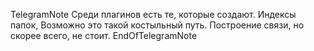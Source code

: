 TelegramNote
Среди плагинов есть те, которые создают. Индексы папок, Возможно это такой костыльный путь. Построение связи, но скорее всего, не стоит.
EndOfTelegramNote